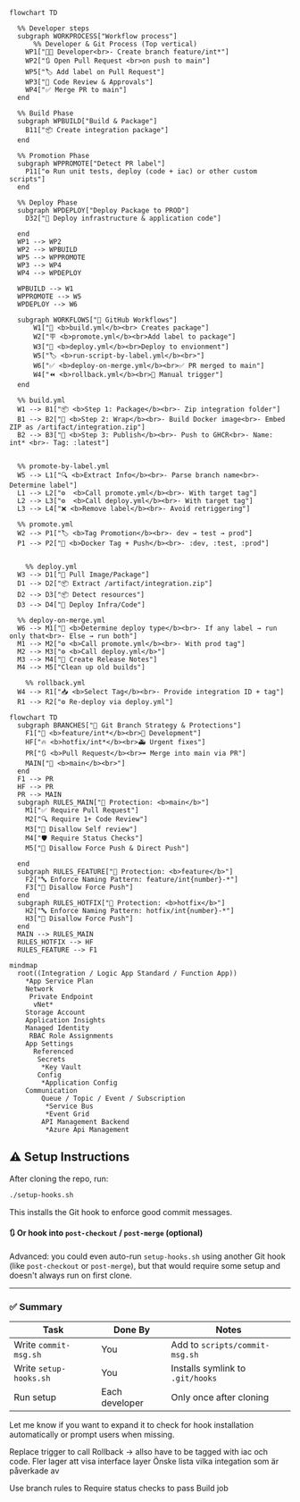 ```mermaid
flowchart TD

  %% Developer steps
  subgraph WORKPROCESS["Workflow process"]
      %% Developer & Git Process (Top vertical)
    WP1["🧑‍💻 Developer<br>- Create branch feature/int*"]
    WP2["🔃 Open Pull Request <br>on push to main"]
    WP5["🏷️ Add label on Pull Request"]
    WP3["👀 Code Review & Approvals"]
    WP4["✅ Merge PR to main"]
  end

  %% Build Phase
  subgraph WPBUILD["Build & Package"]
    B11["📦 Create integration package"]
  end

  %% Promotion Phase
  subgraph WPPROMOTE["Detect PR label"]
    P11["⚙️ Run unit tests, deploy (code + iac) or other custom scripts"]
  end

  %% Deploy Phase
  subgraph WPDEPLOY["Deploy Package to PROD"]
    D32["🚀 Deploy infrastructure & application code"]

  end
  WP1 --> WP2
  WP2 --> WPBUILD
  WP5 --> WPPROMOTE
  WP3 --> WP4
  WP4 --> WPDEPLOY
  
  WPBUILD --> W1
  WPPROMOTE --> W5
  WPDEPLOY --> W6

  subgraph WORKFLOWS["🚀 GitHub Workflows"]
      W1["🔧 <b>build.yml</b><br> Creates package"]
      W2["🪧 <b>promote.yml</b><br>Add label to package"]
      W3["🚢 <b>deploy.yml</b><br>Deploy to envionment"]
      W5["🏷️ <b>run-script-by-label.yml</b><br>"]
      W6["✅ <b>deploy-on-merge.yml</b><br>✅ PR merged to main"]
      W4["⏪ <b>rollback.yml</b><br>🔵 Manual trigger"]
  end

  %% build.yml
  W1 --> B1["📦 <b>Step 1: Package</b><br>- Zip integration folder"]
  B1 --> B2["🐳 <b>Step 2: Wrap</b><br>- Build Docker image<br>- Embed ZIP as /artifact/integration.zip"]
  B2 --> B3["🐳 <b>Step 3: Publish</b><br>- Push to GHCR<br>- Name: int* <br>- Tag: :latest"]


  %% promote-by-label.yml
  W5 --> L1["🔍 <b>Extract Info</b><br>- Parse branch name<br>- Determine label"]
  L1 --> L2["⚙️  <b>Call promote.yml</b><br>- With target tag"]
  L2 --> L3["⚙️  <b>Call deploy.yml</b><br>- With target tag"]
  L3 --> L4["❌ <b>Remove label</b><br>- Avoid retriggering"]

  %% promote.yml
  W2 --> P1["🏷️ <b>Tag Promotion</b><br>- dev → test → prod"]
  P1 --> P2["🐳 <b>Docker Tag + Push</b><br>- :dev, :test, :prod"]


    %% deploy.yml
  W3 --> D1["🐳 Pull Image/Package"]
  D1 --> D2["📦 Extract /artifact/integration.zip"]
  D2 --> D3["📦 Detect resources"]
  D3 --> D4["🚀 Deploy Infra/Code"]

  %% deploy-on-merge.yml
  W6 --> M1["🧠 <b>Determine deploy type</b><br>- If any label → run only that<br>- Else → run both"]
  M1 --> M2["⚙️ <b>Call promote.yml</b><br>- With prod tag"]
  M2 --> M3["⚙️ <b>Call deploy.yml</b>"]
  M3 --> M4["📝 Create Release Notes"]
  M4 --> M5["Clean up old builds"]

    %% rollback.yml
  W4 --> R1["📥 <b>Select Tag</b><br>- Provide integration ID + tag"]
  R1 --> R2["⚙️ Re-deploy via deploy.yml"]
```

```mermaid
flowchart TD
  subgraph BRANCHES["🌳 Git Branch Strategy & Protections"]
    F1["🌱 <b>feature/int*</b><br>👷 Development"]
    HF["🔥 <b>hotfix/int*</b><br>🚑 Urgent fixes"]
    PR["🔃 <b>Pull Request</b><br>➡️ Merge into main via PR"]
    MAIN["🌳 <b>main</b><br>"]
  end
  F1 --> PR
  HF --> PR
  PR --> MAIN
  subgraph RULES_MAIN["🔐 Protection: <b>main</b>"]
    M1["✅ Require Pull Request"]
    M2["🔍 Require 1+ Code Review"]
    M3["🚫 Disallow Self review"]
    M4["🛡️ Require Status Checks"]
    M5["🚫 Disallow Force Push & Direct Push"]

  end
  subgraph RULES_FEATURE["🔐 Protection: <b>feature</b>"]
    F2["🔤 Enforce Naming Pattern: feature/int{number}-*"]
    F3["🚫 Disallow Force Push"]
  end
  subgraph RULES_HOTFIX["🔐 Protection: <b>hotfix</b>"]
    H2["🔤 Enforce Naming Pattern: hotfix/int{number}-*"]
    H3["🚫 Disallow Force Push"]
  end
  MAIN --> RULES_MAIN
  RULES_HOTFIX --> HF
  RULES_FEATURE --> F1
```

```mermaid
mindmap
  root((Integration / Logic App Standard / Function App))
    *App Service Plan
    Network
     Private Endpoint
      vNet*
    Storage Account
    Application Insights
    Managed Identity
     RBAC Role Assignments
    App Settings
      Referenced
       Secrets
        *Key Vault
       Config
        *Application Config
    Communication
        Queue / Topic / Event / Subscription
         *Service Bus 
         *Event Grid
        API Management Backend
         *Azure Api Management
```


## ⚠️ Setup Instructions

After cloning the repo, run:

```bash
./setup-hooks.sh
```

This installs the Git hook to enforce good commit messages.

#### 🔃 Or hook into `post-checkout` / `post-merge` (optional)

Advanced: you could even auto-run `setup-hooks.sh` using another Git hook (like `post-checkout` or `post-merge`), but that would require some setup and doesn't always run on first clone.

---

### ✅ Summary

| Task                  | Done By       | Notes                            |
|-----------------------|---------------|----------------------------------|
| Write `commit-msg.sh` | You           | Add to `scripts/commit-msg.sh`  |
| Write `setup-hooks.sh`| You           | Installs symlink to `.git/hooks`|
| Run setup             | Each developer| Only once after cloning          |

Let me know if you want to expand it to check for hook installation automatically or prompt users when missing.



Replace trigger to call 
Rollback -> allso have to be tagged with iac och code.
Fler lager att visa interface layer 
Önske lista vilka integation som är påverkade av

Use branch rules to Require status checks to pass Build job

 